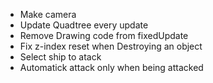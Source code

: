 * Make camera
* Update Quadtree every update
* Remove Drawing code from fixedUpdate
* Fix z-index reset when Destroying an object
* Select ship to atack
* Automatick attack only when being attacked